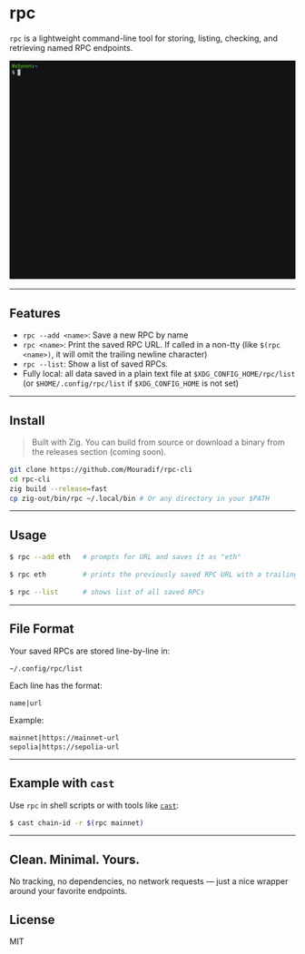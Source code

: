 # rpc

`rpc` is a lightweight command-line tool for storing, listing, checking, and
retrieving named RPC endpoints.

<p align="center">
  <img src="assets/rpc.gif" alt="Demo of rpc CLI" width="600">
</p>

---

## Features

- `rpc --add <name>`: Save a new RPC by name
- `rpc <name>`: Print the saved RPC URL. If called in a non-tty (like `$(rpc <name>)`, it will omit the trailing newline character)
- `rpc --list`: Show a list of saved RPCs.
- Fully local: all data saved in a plain text file at `$XDG_CONFIG_HOME/rpc/list` (or `$HOME/.config/rpc/list` if `$XDG_CONFIG_HOME` is not set)

---

## Install

> Built with Zig. You can build from source or download a binary from the releases section (coming soon).

```sh
git clone https://github.com/Mouradif/rpc-cli
cd rpc-cli
zig build --release=fast
cp zig-out/bin/rpc ~/.local/bin # Or any directory in your $PATH
```

---

## Usage

```sh
$ rpc --add eth   # prompts for URL and saves it as "eth"
```

```sh
$ rpc eth         # prints the previously saved RPC URL with a trailing newline character
```

```sh
$ rpc --list      # shows list of all saved RPCs
```

---

## File Format

Your saved RPCs are stored line-by-line in:

```
~/.config/rpc/list
```

Each line has the format:

```
name|url
```

Example:
```
mainnet|https://mainnet-url
sepolia|https://sepolia-url
```

---

## Example with `cast`

Use `rpc` in shell scripts or with tools like [`cast`](https://getfoundry.sh/cast/overview#cast):

```sh
$ cast chain-id -r $(rpc mainnet)
```

---

## Clean. Minimal. Yours.

No tracking, no dependencies, no network requests — just a nice wrapper around your favorite endpoints.

## License

MIT
